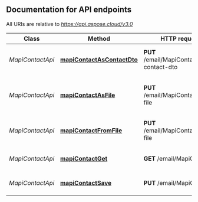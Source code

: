 

## Documentation for API endpoints

All URIs are relative to *https://api.aspose.cloud/v3.0*

Class | Method | HTTP request | Description
------------ | ------------- | ------------- | -------------
*MapiContactApi* | [**mapiContactAsContactDto**](MapiContactApi.md#mapicontactascontactdto) | **PUT** /email/MapiContact/as-contact-dto | Converts MAPI contact model to ContactDto model.             
*MapiContactApi* | [**mapiContactAsFile**](MapiContactApi.md#mapicontactasfile) | **PUT** /email/MapiContact/as-file | Converts MAPI contact model to specified format and returns as file.             
*MapiContactApi* | [**mapiContactFromFile**](MapiContactApi.md#mapicontactfromfile) | **PUT** /email/MapiContact/from-file | Converts contact file to a MAPI model representation.             
*MapiContactApi* | [**mapiContactGet**](MapiContactApi.md#mapicontactget) | **GET** /email/MapiContact | Get MAPI contact document.             
*MapiContactApi* | [**mapiContactSave**](MapiContactApi.md#mapicontactsave) | **PUT** /email/MapiContact | Save MAPI Contact to storage.             


    
